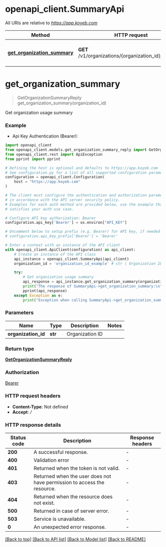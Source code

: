 # openapi_client.SummaryApi

All URIs are relative to *https://app.koyeb.com*

Method | HTTP request | Description
------------- | ------------- | -------------
[**get_organization_summary**](SummaryApi.md#get_organization_summary) | **GET** /v1/organizations/{organization_id}/summary | Get organization usage summary


# **get_organization_summary**
> GetOrganizationSummaryReply get_organization_summary(organization_id)

Get organization usage summary

### Example

* Api Key Authentication (Bearer):

```python
import openapi_client
from openapi_client.models.get_organization_summary_reply import GetOrganizationSummaryReply
from openapi_client.rest import ApiException
from pprint import pprint

# Defining the host is optional and defaults to https://app.koyeb.com
# See configuration.py for a list of all supported configuration parameters.
configuration = openapi_client.Configuration(
    host = "https://app.koyeb.com"
)

# The client must configure the authentication and authorization parameters
# in accordance with the API server security policy.
# Examples for each auth method are provided below, use the example that
# satisfies your auth use case.

# Configure API key authorization: Bearer
configuration.api_key['Bearer'] = os.environ["API_KEY"]

# Uncomment below to setup prefix (e.g. Bearer) for API key, if needed
# configuration.api_key_prefix['Bearer'] = 'Bearer'

# Enter a context with an instance of the API client
with openapi_client.ApiClient(configuration) as api_client:
    # Create an instance of the API class
    api_instance = openapi_client.SummaryApi(api_client)
    organization_id = 'organization_id_example' # str | Organization ID

    try:
        # Get organization usage summary
        api_response = api_instance.get_organization_summary(organization_id)
        print("The response of SummaryApi->get_organization_summary:\n")
        pprint(api_response)
    except Exception as e:
        print("Exception when calling SummaryApi->get_organization_summary: %s\n" % e)
```



### Parameters


Name | Type | Description  | Notes
------------- | ------------- | ------------- | -------------
 **organization_id** | **str**| Organization ID | 

### Return type

[**GetOrganizationSummaryReply**](GetOrganizationSummaryReply.md)

### Authorization

[Bearer](../README.md#Bearer)

### HTTP request headers

 - **Content-Type**: Not defined
 - **Accept**: */*

### HTTP response details

| Status code | Description | Response headers |
|-------------|-------------|------------------|
**200** | A successful response. |  -  |
**400** | Validation error |  -  |
**401** | Returned when the token is not valid. |  -  |
**403** | Returned when the user does not have permission to access the resource. |  -  |
**404** | Returned when the resource does not exist. |  -  |
**500** | Returned in case of server error. |  -  |
**503** | Service is unavailable. |  -  |
**0** | An unexpected error response. |  -  |

[[Back to top]](#) [[Back to API list]](../README.md#documentation-for-api-endpoints) [[Back to Model list]](../README.md#documentation-for-models) [[Back to README]](../README.md)

